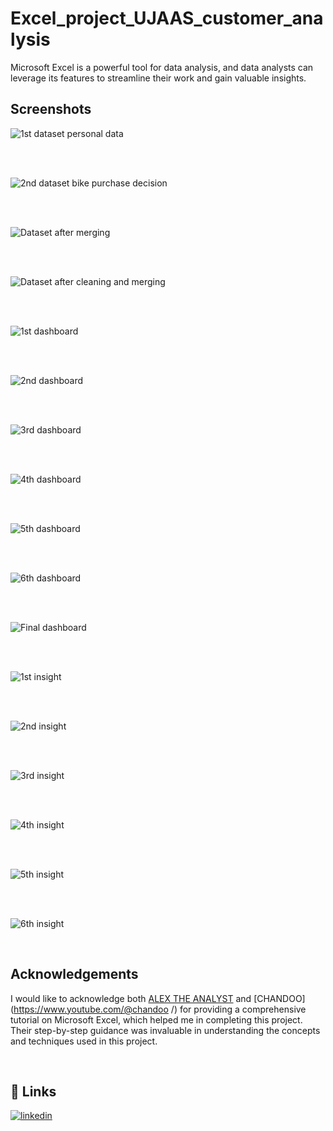 # Excel_project_UJAAS_customer_analysis

Microsoft Excel is a powerful tool for data analysis, and data analysts can leverage its features to streamline their work and gain valuable insights.

## Screenshots

![1st dataset personal data](https://github.com/dipu1591/Excel_project_UJAAS_customer_analysis/blob/main/Screenshots/1.PNG)

<br/>

<br/>

![2nd dataset bike purchase decision](https://github.com/dipu1591/Excel_project_UJAAS_customer_analysis/blob/main/Screenshots/2.PNG)

<br/>

<br/>

![Dataset after merging](https://github.com/dipu1591/Excel_project_UJAAS_customer_analysis/blob/main/Screenshots/3.PNG)

<br/>

<br/>

![Dataset after cleaning and merging](https://github.com/dipu1591/Excel_project_UJAAS_customer_analysis/blob/main/Screenshots/4.PNG)

<br/>

<br/>

![1st dashboard](https://github.com/dipu1591/Excel_project_UJAAS_customer_analysis/blob/main/Screenshots/5.PNG)

<br/>

<br/>

![2nd dashboard](https://github.com/dipu1591/Excel_project_UJAAS_customer_analysis/blob/main/Screenshots/6.PNG)

<br/>

<br/>

![3rd dashboard](https://github.com/dipu1591/Excel_project_UJAAS_customer_analysis/blob/main/Screenshots/7.PNG)

<br/>

<br/>

![4th dashboard](https://github.com/dipu1591/Excel_project_UJAAS_customer_analysis/blob/main/Screenshots/8.PNG)

<br/>

<br/>

![5th dashboard](https://github.com/dipu1591/Excel_project_UJAAS_customer_analysis/blob/main/Screenshots/9.PNG)

<br/>

<br/>

![6th dashboard](https://github.com/dipu1591/Excel_project_UJAAS_customer_analysis/blob/main/Screenshots/10.PNG)

<br/>

<br/>

![Final dashboard](https://github.com/dipu1591/Excel_project_UJAAS_customer_analysis/blob/main/Screenshots/11.PNG)

<br/>

<br/>

![1st insight](https://github.com/dipu1591/Excel_project_UJAAS_customer_analysis/blob/main/Screenshots/12.PNG)

<br/>

<br/>

![2nd insight](https://github.com/dipu1591/Excel_project_UJAAS_customer_analysis/blob/main/Screenshots/13.PNG)

<br/>

<br/>

![3rd insight](https://github.com/dipu1591/Excel_project_UJAAS_customer_analysis/blob/main/Screenshots/14.PNG)

<br/>

<br/>

![4th insight](https://github.com/dipu1591/Excel_project_UJAAS_customer_analysis/blob/main/Screenshots/15.PNG)

<br/>

<br/>

![5th insight](https://github.com/dipu1591/Excel_project_UJAAS_customer_analysis/blob/main/Screenshots/16.PNG)

<br/>

<br/>

![6th insight](https://github.com/dipu1591/Excel_project_UJAAS_customer_analysis/blob/main/Screenshots/17.PNG)

<br/>


## Acknowledgements

I would like to acknowledge both [ALEX THE ANALYST](https://www.youtube.com/@AlexTheAnalyst/) and [CHANDOO](https://www.youtube.com/@chandoo /) for providing a comprehensive tutorial on Microsoft Excel, which helped me in completing this project. Their step-by-step guidance was invaluable in understanding the concepts and techniques used in this project.

<br/>


## 🔗 Links
[![linkedin](https://img.shields.io/badge/linkedin-0A66C2?style=for-the-badge&logo=linkedin&logoColor=white)](https://www.linkedin.com/in/dipu1591/)

